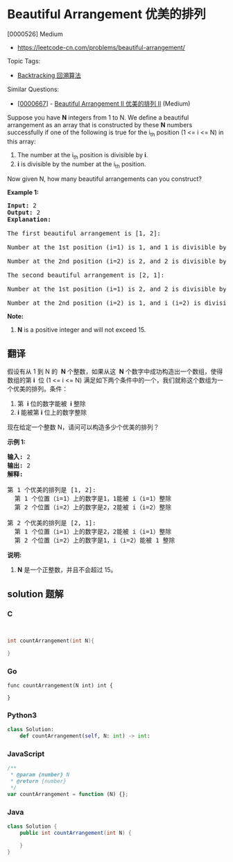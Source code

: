 # Beautiful Arrangement 优美的排列

[0000526] Medium

- https://leetcode-cn.com/problems/beautiful-arrangement/

Topic Tags:

- [Backtracking 回溯算法](https://leetcode-cn.com/tag/backtracking/)

Similar Questions:

- [[0000667](https://leetcode-cn.com/problems/beautiful-arrangement-ii/)] - [Beautiful Arrangement II 优美的排列 II](./0000667.beautiful-arrangement-ii.md) (Medium)

Suppose you have **N** integers from 1 to N. We define a beautiful arrangement as an array that is constructed by these **N** numbers successfully if one of the following is true for the i<sub>th</sub> position (1 <= i <= N) in this array:

1.  The number at the i<sub>th</sub> position is divisible by **i**.
2.  **i** is divisible by the number at the i<sub>th</sub> position.

Now given N, how many beautiful arrangements can you construct?

**Example 1:**

<pre><b>Input:</b> 2
<b>Output:</b> 2
<b>Explanation:</b> 

The first beautiful arrangement is [1, 2]:

Number at the 1st position (i=1) is 1, and 1 is divisible by i (i=1).

Number at the 2nd position (i=2) is 2, and 2 is divisible by i (i=2).

The second beautiful arrangement is [2, 1]:

Number at the 1st position (i=1) is 2, and 2 is divisible by i (i=1).

Number at the 2nd position (i=2) is 1, and i (i=2) is divisible by 1.
</pre>

**Note:**

1.  **N** is a positive integer and will not exceed 15.

## 翻译

假设有从 1 到 N 的  **N** 个整数，如果从这  **N** 个数字中成功构造出一个数组，使得数组的第 **i**  位 (1 <= i <= N) 满足如下两个条件中的一个，我们就称这个数组为一个优美的排列。条件：

1.  第  **i** 位的数字能被  **i** 整除
2.  **i** 能被第 **i** 位上的数字整除

现在给定一个整数 N，请问可以构造多少个优美的排列？

**示例 1:**

<pre><strong>输入:</strong> 2
<strong>输出:</strong> 2
<strong>解释:</strong> 

第 1 个优美的排列是 [1, 2]:
  第 1 个位置（i=1）上的数字是1，1能被 i（i=1）整除
  第 2 个位置（i=2）上的数字是2，2能被 i（i=2）整除

第 2 个优美的排列是 [2, 1]:
  第 1 个位置（i=1）上的数字是2，2能被 i（i=1）整除
  第 2 个位置（i=2）上的数字是1，i（i=2）能被 1 整除
</pre>

**说明:**

1.  **N** 是一个正整数，并且不会超过 15。

## solution 题解

### C

```c


int countArrangement(int N){

}


```

### Go

```golang
func countArrangement(N int) int {

}
```

### Python3

```python
class Solution:
    def countArrangement(self, N: int) -> int:

```

### JavaScript

```javascript
/**
 * @param {number} N
 * @return {number}
 */
var countArrangement = function (N) {};
```

### Java

```java
class Solution {
    public int countArrangement(int N) {

    }
}
```
